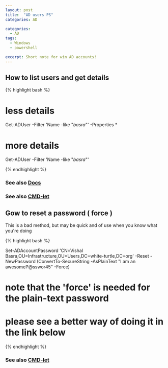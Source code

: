 ```yaml
---
layout: post
title:  "AD users PS"
categories: AD

categories:
  - AD
tags:
  - Windows
  - powershell

excerpt: Short note for win AD accounts!
---
```


## How to list users and get details
{% highlight bash %}
# less details
Get-ADUser -Filter 'Name -like "*basra*"' -Properties * 

# more details 
Get-ADUser -Filter 'Name -like "*basra*"'

{% endhighlight %}

### See also [Docs](https://docs.microsoft.com/en-us/powershell/module/addsadministration/get-aduser?view=win10-ps)
### See also [CMD-let](https://technet.microsoft.com/en-us/library/ee617241.aspx)


## Gow to reset a password ( force )

This is a bad method, but may be quick and of use when you know what you're doing

{% highlight bash %}

Set-ADAccountPassword 'CN=Vishal Basra,OU=Infrastructure,OU=Users,DC=white-turtle,DC=org' -Reset -NewPassword (ConvertTo-SecureString -AsPlainText "I am an awesomeP@sswor45" -Force)

# note that the 'force' is needed for the plain-text password

# please see a better way of doing it in the link below

{% endhighlight %}

### See also [CMD-let](https://technet.microsoft.com/en-us/library/ee617261.aspx)
